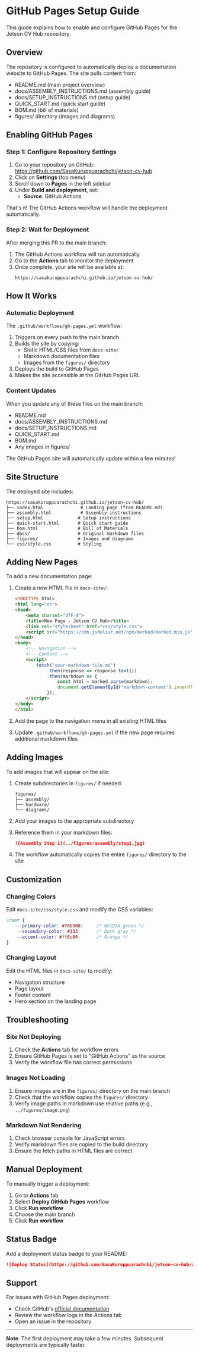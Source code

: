 # GitHub Pages Setup Guide

This guide explains how to enable and configure GitHub Pages for the Jetson CV Hub repository.

## Overview

The repository is configured to automatically deploy a documentation website to GitHub Pages. The site pulls content from:
- README.md (main project overview)
- docs/ASSEMBLY_INSTRUCTIONS.md (assembly guide)
- docs/SETUP_INSTRUCTIONS.md (setup guide)
- QUICK_START.md (quick start guide)
- BOM.md (bill of materials)
- figures/ directory (images and diagrams)

## Enabling GitHub Pages

### Step 1: Configure Repository Settings

1. Go to your repository on GitHub: https://github.com/SasaKuruppuarachchi/jetson-cv-hub
2. Click on **Settings** (top menu)
3. Scroll down to **Pages** in the left sidebar
4. Under **Build and deployment**, set:
   - **Source**: GitHub Actions
   
That's it! The GitHub Actions workflow will handle the deployment automatically.

### Step 2: Wait for Deployment

After merging this PR to the main branch:
1. The GitHub Actions workflow will run automatically
2. Go to the **Actions** tab to monitor the deployment
3. Once complete, your site will be available at:
   ```
   https://sasakuruppuarachchi.github.io/jetson-cv-hub/
   ```

## How It Works

### Automatic Deployment

The `.github/workflows/gh-pages.yml` workflow:
1. Triggers on every push to the main branch
2. Builds the site by copying:
   - Static HTML/CSS files from `docs-site/`
   - Markdown documentation files
   - Images from the `figures/` directory
3. Deploys the build to GitHub Pages
4. Makes the site accessible at the GitHub Pages URL

### Content Updates

When you update any of these files on the main branch:
- README.md
- docs/ASSEMBLY_INSTRUCTIONS.md
- docs/SETUP_INSTRUCTIONS.md
- QUICK_START.md
- BOM.md
- Any images in figures/

The GitHub Pages site will automatically update within a few minutes!

## Site Structure

The deployed site includes:

```
https://sasakuruppuarachchi.github.io/jetson-cv-hub/
├── index.html              # Landing page (from README.md)
├── assembly.html           # Assembly instructions
├── setup.html             # Setup instructions
├── quick-start.html       # Quick start guide
├── bom.html               # Bill of Materials
├── docs/                  # Original markdown files
├── figures/               # Images and diagrams
└── css/style.css          # Styling
```

## Adding New Pages

To add a new documentation page:

1. Create a new HTML file in `docs-site/`:
   ```html
   <!DOCTYPE html>
   <html lang="en">
   <head>
       <meta charset="UTF-8">
       <title>New Page - Jetson CV Hub</title>
       <link rel="stylesheet" href="css/style.css">
       <script src="https://cdn.jsdelivr.net/npm/marked/marked.min.js"></script>
   </head>
   <body>
       <!-- Navigation -->
       <!-- Content -->
       <script>
           fetch('your-markdown-file.md')
               .then(response => response.text())
               .then(markdown => {
                   const html = marked.parse(markdown);
                   document.getElementById('markdown-content').innerHTML = html;
               });
       </script>
   </body>
   </html>
   ```

2. Add the page to the navigation menu in all existing HTML files

3. Update `.github/workflows/gh-pages.yml` if the new page requires additional markdown files

## Adding Images

To add images that will appear on the site:

1. Create subdirectories in `figures/` if needed:
   ```
   figures/
   ├── assembly/
   ├── hardware/
   └── diagrams/
   ```

2. Add your images to the appropriate subdirectory

3. Reference them in your markdown files:
   ```markdown
   ![Assembly Step 1](../figures/assembly/step1.jpg)
   ```

4. The workflow automatically copies the entire `figures/` directory to the site

## Customization

### Changing Colors

Edit `docs-site/css/style.css` and modify the CSS variables:

```css
:root {
    --primary-color: #76b900;     /* NVIDIA green */
    --secondary-color: #333;      /* Dark gray */
    --accent-color: #ff6c00;      /* Orange */
}
```

### Changing Layout

Edit the HTML files in `docs-site/` to modify:
- Navigation structure
- Page layout
- Footer content
- Hero section on the landing page

## Troubleshooting

### Site Not Deploying

1. Check the **Actions** tab for workflow errors
2. Ensure GitHub Pages is set to "GitHub Actions" as the source
3. Verify the workflow file has correct permissions

### Images Not Loading

1. Ensure images are in the `figures/` directory on the main branch
2. Check that the workflow copies the `figures/` directory
3. Verify image paths in markdown use relative paths (e.g., `../figures/image.png`)

### Markdown Not Rendering

1. Check browser console for JavaScript errors
2. Verify markdown files are copied to the build directory
3. Ensure the fetch paths in HTML files are correct

## Manual Deployment

To manually trigger a deployment:

1. Go to **Actions** tab
2. Select **Deploy GitHub Pages** workflow
3. Click **Run workflow**
4. Choose the main branch
5. Click **Run workflow**

## Status Badge

Add a deployment status badge to your README:

```markdown
![Deploy Status](https://github.com/SasaKuruppuarachchi/jetson-cv-hub/actions/workflows/gh-pages.yml/badge.svg)
```

## Support

For issues with GitHub Pages deployment:
- Check GitHub's [official documentation](https://docs.github.com/en/pages)
- Review the workflow logs in the Actions tab
- Open an issue in the repository

---

**Note**: The first deployment may take a few minutes. Subsequent deployments are typically faster.
